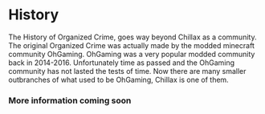 # History
The History of Organized Crime, goes way beyond Chillax as a community. The original Organized Crime was actually made by the modded minecraft community OhGaming. OhGaming was a very popular modded community back in 2014-2016. Unfortunately time as passed and the OhGaming community has not lasted the tests of time. Now there are many smaller outbranches of what used to be OhGaming, Chillax is one of them.
### More information coming soon
